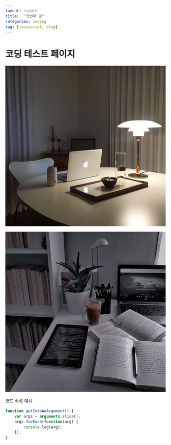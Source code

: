 ```yaml
---
layout: single
title:  "첫번째 글"
categories: coding
tag: [javascript, blog]
---
```


# 코딩 테스트 페이지

![mac](../images/2022-07-26-first/mac.jpeg)

![mac2](../images/2022-07-26-first/mac2.jpeg)

코드 작성 예시
```js
function getIntoAnArgument() {
    var args = arguments.slice();
    args.forEach(function(arg) {
        console.log(arg);
    });
}
```